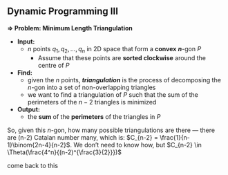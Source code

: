 ## Dynamic Programming III

**⇒ Problem: Minimum Length Triangulation**

- **Input:**
    - $n$﻿ points $q_1, q_2, ..., q_n$﻿ in 2D space that form a **convex** **$n$**﻿-gon $P$﻿
        - Assume that these points are **sorted clockwise** around the centre of $P$﻿
- **Find:**
    - given the $n$﻿ points, _**triangulation**_ is the process of decomposing the $n$﻿-gon into a set of non-overlapping triangles
    - we want to find a triangulation of $P$﻿ such that the sum of the perimeters of the $n-2$﻿ triangles is minimized
- **Output:**
    - the **sum** of the **perimeters** of the triangles in $P$﻿

  

So, given this $n$﻿-gon, how many possible triangulations are there — there are (n-2) Catalan number many, which is: $C_{n-2} = \frac{1}{n-1}\binom{2n-4}{n-2}$﻿. We don’t need to know how, but $C_{n-2} \in \Theta(\frac{4^n}{(n-2)^{\frac{3}{2}}})$﻿

  

come back to this